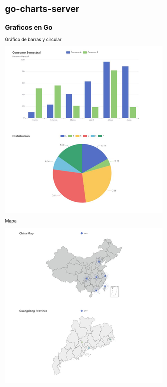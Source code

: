 # go-charts-server

## Graficos en Go

Gráfico de barras y circular

![chartpage](./img/bar_pie.JPG)

Mapa

![geopage](./img/geo_map.JPG)
